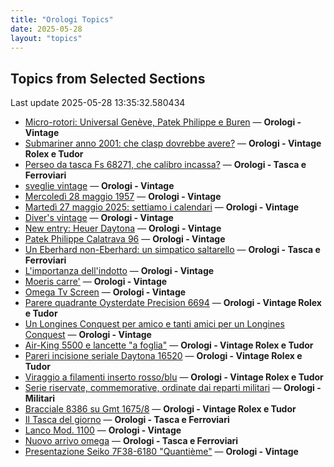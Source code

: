 ```yaml
---
title: "Orologi Topics"
date: 2025-05-28
layout: "topics"
---
```


## Topics from Selected Sections

Last update 2025-05-28 13:35:32.580434

- [Micro-rotori: Universal Genève, Patek Philippe e Buren](https://orologi.forumfree.it/?t=80701756) — **Orologi - Vintage**
- [Submariner anno 2001: che clasp dovrebbe avere?](https://orologi.forumfree.it/?t=80704031) — **Orologi - Vintage Rolex e Tudor**
- [Perseo da tasca Fs 68271, che calibro incassa?](https://orologi.forumfree.it/?t=80703237) — **Orologi - Tasca e Ferroviari**
- [sveglie vintage](https://orologi.forumfree.it/?t=80706130) — **Orologi - Vintage**
- [Mercoledì 28 maggio 1957](https://orologi.forumfree.it/?t=80706313) — **Orologi - Vintage**
- [Martedì 27 maggio 2025: settiamo i calendari](https://orologi.forumfree.it/?t=80705289) — **Orologi - Vintage**
- [Diver's vintage](https://orologi.forumfree.it/?t=71608461) — **Orologi - Vintage**
- [New entry: Heuer Daytona](https://orologi.forumfree.it/?t=80692975) — **Orologi - Vintage**
- [Patek Philippe Calatrava 96](https://orologi.forumfree.it/?t=80705534) — **Orologi - Vintage**
- [Un Eberhard non-Eberhard: un simpatico saltarello](https://orologi.forumfree.it/?t=80705753) — **Orologi - Tasca e Ferroviari**
- [L'importanza dell'indotto](https://orologi.forumfree.it/?t=80692246) — **Orologi - Vintage**
- [Moeris carre'](https://orologi.forumfree.it/?t=80704732) — **Orologi - Vintage**
- [Omega Tv Screen](https://orologi.forumfree.it/?t=79397208) — **Orologi - Vintage**
- [Parere quadrante Oysterdate Precision 6694](https://orologi.forumfree.it/?t=80705653) — **Orologi - Vintage Rolex e Tudor**
- [Un Longines Conquest per amico e tanti amici per un Longines Conquest](https://orologi.forumfree.it/?t=80703575) — **Orologi - Vintage**
- [Air-King 5500 e lancette "a foglia"](https://orologi.forumfree.it/?t=80705240) — **Orologi - Vintage Rolex e Tudor**
- [Pareri incisione seriale Daytona 16520](https://orologi.forumfree.it/?t=80706071) — **Orologi - Vintage Rolex e Tudor**
- [Viraggio a filamenti inserto rosso/blu](https://orologi.forumfree.it/?t=80703308) — **Orologi - Vintage Rolex e Tudor**
- [Serie riservate, commemorative, ordinate dai reparti militari](https://orologi.forumfree.it/?t=70708713) — **Orologi - Militari**
- [Bracciale 8386 su Gmt 1675/8](https://orologi.forumfree.it/?t=80705478) — **Orologi - Vintage Rolex e Tudor**
- [Il Tasca del giorno](https://orologi.forumfree.it/?t=80702163) — **Orologi - Tasca e Ferroviari**
- [Lanco Mod. 1100](https://orologi.forumfree.it/?t=80705395) — **Orologi - Vintage**
- [Nuovo arrivo omega](https://orologi.forumfree.it/?t=80700793) — **Orologi - Tasca e Ferroviari**
- [Presentazione Seiko 7F38-6180 "Quantième"](https://orologi.forumfree.it/?t=80706132) — **Orologi - Vintage**
